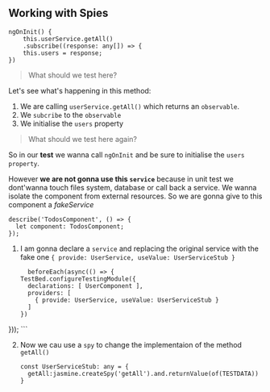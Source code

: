 ## Working with Spies

```
ngOnInit() {
	this.userService.getAll()
	.subscribe((response: any[]) => {
	this.users = response;
})
```
  
> What should we test here?

Let's see what's happening in this method:

1. We are calling `userService.getAll()` which returns an `observable`.
2. We `subcribe` to the `observable`
3. We initialise the `users` property


> What should we test here again?

So in our **test** we wanna call `ngOnInit` and be sure to initialise the `users property`.


However **we are not gonna use this `service`** because in unit test we dont'wanna touch files system, database or call back a service. We wanna isolate the component from external resources.
So we are gonna give to this component a _fakeService_

```
describe('TodosComponent', () => {
  let component: TodosComponent;
});
```

1. I am gonna declare a `service` and replacing the original service with the fake one `{ provide: UserService, useValue: UserServiceStub }`

	```
	  beforeEach(async(() => {
    TestBed.configureTestingModule({
      declarations: [ UserComponent ],
      providers: [
        { provide: UserService, useValue: UserServiceStub }
      ]
    })
  }));
  	```

2. Now we cau use a `spy` to change the implementaion of the method `getAll()`

	```
	const UserServiceStub: any = {
	  getAll:jasmine.createSpy('getAll').and.returnValue(of(TESTDATA))
	}
	```





